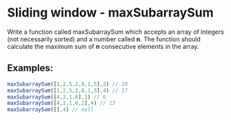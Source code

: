 # Sliding window - maxSubarraySum

Write a function called maxSubarraySum which accepts an array of integers (not necessarily sorted) and a number called **n**. The function should calculate the maximum sum of **n** consecutive elements in the array.

## Examples:
```js
maxSubarraySum([1,2,5,2,8,1,5],2) // 10
maxSubarraySum([1,2,5,2,8,1,5],4) // 17
maxSubarraySum([4,2,1,6],1) // 6
maxSubarraySum([4,2,1,6,2],4) // 13
maxSubarraySum([],4) // null
```